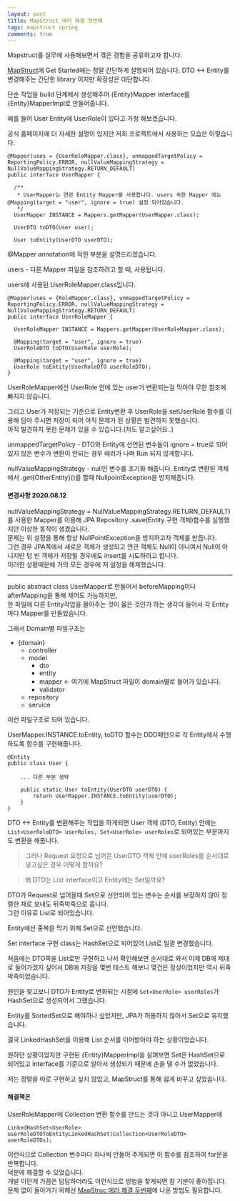 ```yaml
---
layout: post
title: MapStruct 에러 해결 첫번째
tags: mapstruct spring
comments: true
---
```


Mapstruct를 실무에 사용해보면서 겪은 경험을 공유하고자 합니다.  

[MapStruct](https://mapstruct.org/)에 Get Started에는 정말 간단하게 설명되어 있습니다.
DTO <-> Entity를 변경해주는 간단한 library 이지만 확장성은 대단합니다.  

단순 작업을 build 단계에서 생성해주어 {Entity}Mapper interface를 {Entity}MapperImpl로 만들어줍니다.

예를 들어 User Entity에 UserRole이 있다고 가정 해보겠습니다.

공식 홈페이지에 더 자세한 설명이 있지만 저희 프로젝트에서 사용하는 모습은 이렇습니다. 
```
@Mapper(uses = {UserRoleMapper.class}, unmappedTargetPolicy = ReportingPolicy.ERROR, nullValueMappingStrategy = NullValueMappingStrategy.RETURN_DEFAULT)
public interface UserMapper {

  /**
   * UserMapper는 연관 Entity Mapper를 사용합니다. users 속한 Mapper 에는 @Mapping(target = "user", ignore = true) 설정 되어있습니다.
   */
  UserMapper INSTANCE = Mappers.getMapper(UserMapper.class);

  UserDTO toDTO(User user);

  User toEntity(UserDTO userDTO);
```

@Mapper annotation에 적힌 부분을 설명드리겠습니다.  

users - 다른 Mapper 파일을 참조하려고 할 때, 사용됩니다.  

users에 사용된 UserRoleMapper.class입니다.
```
@Mapper(uses = {RoleMapper.class}, unmappedTargetPolicy = ReportingPolicy.ERROR, nullValueMappingStrategy = NullValueMappingStrategy.RETURN_DEFAULT)
public interface UserRoleMapper {

  UserRoleMapper INSTANCE = Mappers.getMapper(UserRoleMapper.class);

  @Mapping(target = "user", ignore = true)
  UserRoleDTO toDTO(UserRole userRole);

  @Mapping(target = "user", ignore = true)
  UserRole toEntity(UserRoleDTO userRoleDTO);
}
```
UserRoleMapper에선 UserRole 안에 있는 user가 변환되는걸 막아야 무한 참조에 빠지지 않습니다.  

그리고 User가 저장되는 기준으로 Entity변환 후 UserRole을 setUserRole 함수를 이용해 담아 주시면 저장이 되어 아직 문제가 된 상황은 발견하지 못했습니다.  
아직 발견하지 못한 문제가 있을 수 있습니다.(저도 알고싶어요..)

unmappedTargetPolicy - DTO와 Entity에 선언된 변수들이 ignore = true로 되어있지 않은 변수가 변환이 안되는 경우 에러가 나며 Run 되지 않게합니다.  

nullValueMappingStrategy - null인 변수를 초기화 해줍니다. Entity로 변환된 객체에서 .get{OtherEntity}()를 할때 NullpointException을 방지해줍니다.  

#### 변경사항 2020.08.12
nullValueMappingStrategy = NullValueMappingStrategy.RETURN_DEFAULT)를 사용한 Mapper를 이용해 JPA Repository .save(Entity 구현 객체)함수를 실행했지만 이상한 동작이 생겼습니다.  
문제는 위 설정을 통해 항상 NullPointException을 방지하고자 객체를 만듭니다.  
그런 경우 JPA쪽에서 새로운 객체가 생성되고 연관 객체도 Null이 아니여서 Null이 아니지만 텅 빈 객체가 저장될 경우에도 insert를 시도하려고 합니다.  
이러한 상황때문에 거의 모든 경우에 저 설정을 해제했습니다.   

---

public abstract class UserMapper로 만들어서 beforeMapping이나 afterMapping을 통해 제어도 가능하지만,  
 한 파일에 다른 Entity작업을 몰아주는 것이 옳은 것인가 하는 생각이 들어서 각 Entity마다 Mapper를 만들었습니다.

그래서 Domain별 파일구조는
- {domain}
    - controller
    - model
        - dto
        - entity
        - mapper <- 여기에 MapStruct 파일이 domain별로 들어가 있습니다.
        - validator
    - repository
    - service

이런 파일구조로 되어 있습니다.

UserMapper.INSTANCE.toEntity, toDTO 함수는 DDD패턴으로 각 Entity에서 수행하도록 함수를 구현해줍니다.
```
@Entity
public class User {
    
    ... 다른 부분 생략

    public static User toEntity(UserDTO userDTO) {
        return UserMapper.INSTANCE.toEntity(userDTO);
    }
}
```
DTO <-> Entity를 변환해주는 작업을 하게되면 User 객체 (DTO, Entity) 안에는 ```List<UserRoleDTO> userRoles, Set<UserRole> userRoles```로 되어있는 부분까지도 변환을 해줍니다.  

> 그러나 Request 요청으로 넘어온 UserDTO 객체 안에 userRoles를 순서대로 넣고싶은 경우 어떻게 할까요?   

> 왜 DTO는 List interface이고 Entity에는 Set일까요?  

DTO가 Request로 넘어올때 Set으로 선언되어 있는 변수는 순서를 보장하지 않아 정렬한 채로 보내도 뒤죽박죽으로 옵니다.  
그런 이유로 List로 되어있습니다.

Entity에선 중복을 막기 위해 Set으로 선언했습니다.

Set interface 구현 class는 HashSet으로 되어있어 List로 일괄 변경했습니다.  

처음에는 DTO쪽을 List로만 구현하고 나서 확인해보면 순서대로 와서 이제 DB에 제대로 들어가겠지 싶어서 DB에 저장을 몇번 테스트 해보니 몇건은 정상이었지만 역시 뒤죽박죽이었습니다.  

원인을 찾고보니 DTO가 Entity로 변화되는 시점에 ```Set<UserRole> userRoles```가 HashSet으로 생성되어서 그랬습니다.  

Entity를 SortedSet으로 해야하나 싶었지만, JPA가 허용하지 않아서 Set으로 유지했습니다.

결국 LinkedHashSet을 이용해 List 순서를 이어받아야 하는 상황이었습니다.  

원하던 상황이었지만 구현된 {Entity}MapperImpl을 살펴보면 Set은 HashSet으로 되어있고 interface를 기준으로 알아서 생성되기 때문에 손을 댈 수가 없었습니다.

저는 정렬을 따로 구현하고 싶지 않았고, MapStruct를 통해 쉽게 바꾸고 싶었습니다.

#### 해결책은

UserRoleMapper에 Collection 변환 함수를 만드는 것이 아니고 UserMapper에
```
LinkedHashSet<UserRole> userRoleDTOToEntityLinkedHashSet(Collection<UserRoleDTO> userRoleDTOs);
```
이런식으로 Collection 변수마다 하나씩 만들어 주게되면 이 함수를 참조하여 for문을 반복합니다.  
덕분에 해결할 수 있었습니다.  
개발 이란게 가끔은 답답하더라도 이런식으로 방법을 찾게되면 참 기분이 좋아집니다.
문제 없이 돌아가기 위해선 [MapStruc 에러 해결 두번째](https://get6.github.io/2020/08/07/mapstruct-guide-second.html)에 나온 방법도 필요합니다.
